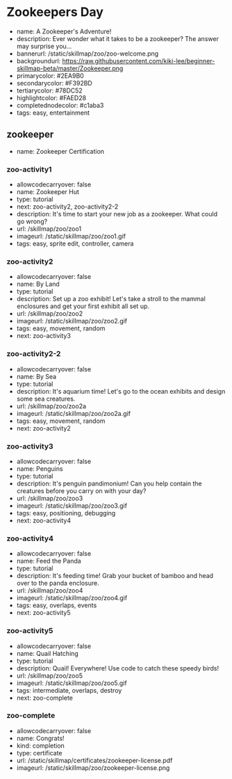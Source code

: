# Zookeepers Day
* name: A Zookeeper's Adventure!
* description: Ever wonder what it takes to be a zookeeper? The answer may surprise you...
* bannerurl: /static/skillmap/zoo/zoo-welcome.png
* backgroundurl: https://raw.githubusercontent.com/kiki-lee/beginner-skillmap-beta/master/Zookeeper.png 
* primarycolor: #2EA9B0
* secondarycolor: #F392BD
* tertiarycolor: #78DC52
* highlightcolor: #FAED28
* completednodecolor: #c1aba3
* tags: easy, entertainment

## zookeeper
* name: Zookeeper Certification

### zoo-activity1
* allowcodecarryover: false
* name: Zookeeper Hut
* type: tutorial
* next: zoo-activity2, zoo-activity2-2
* description: It's time to start your new job as a zookeeper.  What could go wrong?
* url: /skillmap/zoo/zoo1
* imageurl: /static/skillmap/zoo/zoo1.gif
* tags: easy, sprite edit, controller, camera

### zoo-activity2
* allowcodecarryover: false
* name: By Land
* type: tutorial
* description: Set up a zoo exhibit! Let's take a stroll to the mammal enclosures and get your first exhibit all set up.
* url: /skillmap/zoo/zoo2
* imageurl: /static/skillmap/zoo/zoo2.gif
* tags: easy, movement, random
* next: zoo-activity3

### zoo-activity2-2
* allowcodecarryover: false
* name: By Sea
* type: tutorial
* description: It's aquarium time! Let's go to the ocean exhibits and design some sea creatures.
* url: /skillmap/zoo/zoo2a
* imageurl: /static/skillmap/zoo/zoo2a.gif
* tags: easy, movement, random
* next: zoo-activity2

### zoo-activity3
* allowcodecarryover: false
* name: Penguins
* type: tutorial
* description: It's penguin pandimonium! Can you help contain the creatures before you carry on with your day?
* url: /skillmap/zoo/zoo3
* imageurl: /static/skillmap/zoo/zoo3.gif
* tags: easy, positioning, debugging
* next: zoo-activity4

### zoo-activity4
* allowcodecarryover: false
* name: Feed the Panda
* type: tutorial
* description: It's feeding time! Grab your bucket of bamboo and head over to the panda enclosure.
* url: /skillmap/zoo/zoo4
* imageurl: /static/skillmap/zoo/zoo4.gif
* tags: easy, overlaps, events
* next: zoo-activity5

### zoo-activity5
* allowcodecarryover: false
* name: Quail Hatching
* type: tutorial
* description: Quail! Everywhere! Use code to catch these speedy birds!
* url: /skillmap/zoo/zoo5
* imageurl: /static/skillmap/zoo/zoo5.gif
* tags: intermediate, overlaps, destroy
* next: zoo-complete

### zoo-complete
* allowcodecarryover: false
* name: Congrats!
* kind: completion
* type: certificate
* url: /static/skillmap/certificates/zookeeper-license.pdf
* imageurl: /static/skillmap/zoo/zookeeper-license.png
